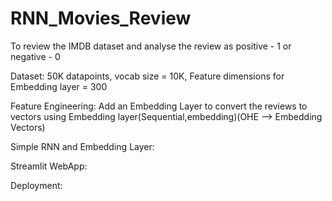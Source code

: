 # RNN_Movies_Review
To review the IMDB dataset and analyse the review as positive - 1 or negative - 0

Dataset: 
  50K datapoints, vocab size = 10K, Feature dimensions for Embedding layer = 300

  Feature Engineering: Add an Embedding Layer to convert the reviews to vectors using Embedding layer(Sequential,embedding)(OHE --> Embedding Vectors)

  Simple RNN and Embedding Layer:

  Streamlit WebApp:

  Deployment:
